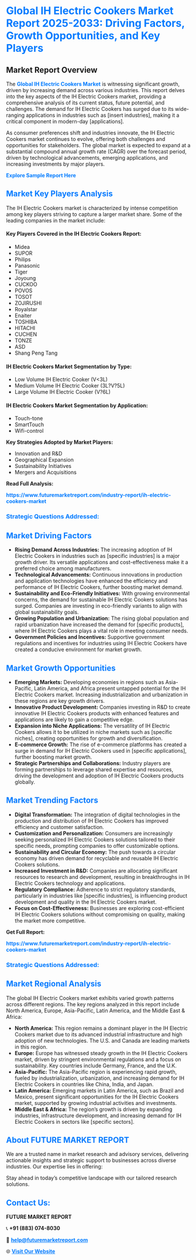 <h1 style="color: #007BFF;">Global IH Electric Cookers Market Report 2025-2033: Driving Factors, Growth Opportunities, and Key Players</h1>

<section id="overview">
<h2>Market Report Overview</h2>
<p>The <a href="https://www.futuremarketreport.com/industry-report/ih-electric-cookers-market" style="color: #007BFF; text-decoration: none;"><strong>Global IH Electric Cookers Market</strong></a> is witnessing significant growth, driven by increasing demand across various industries. This report delves into the key aspects of the IH Electric Cookers market, providing a comprehensive analysis of its current status, future potential, and challenges. The demand for IH Electric Cookers has surged due to its wide-ranging applications in industries such as [insert industries], making it a critical component in modern-day [applications].</p>
<p>As consumer preferences shift and industries innovate, the IH Electric Cookers market continues to evolve, offering both challenges and opportunities for stakeholders. The global market is expected to expand at a substantial compound annual growth rate (CAGR) over the forecast period, driven by technological advancements, emerging applications, and increasing investments by major players.</p>
</section>

<section id="overview">
<p><a href="https://www.futuremarketreport.com/request-sample/reportId=82960" style="color: #007BFF; text-decoration: none;"><strong>Explore Sample Report Here</strong></a></p>
</section>

<section id="key-players">
<h2 style="color: #007BFF;">Market Key Players Analysis</h2>
<p>The IH Electric Cookers market is characterized by intense competition among key players striving to capture a larger market share. Some of the leading companies in the market include:</p>
<h4>Key Players Covered in the IH Electric Cookers Report:</h4>
<ul><li>Midea</li><li>SUPOR</li><li>Philips</li><li>Panasonic</li><li>Tiger</li><li>Joyoung</li><li>CUCKOO</li><li>POVOS</li><li>TOSOT</li><li>ZOJIRUSHI</li><li>Royalstar</li><li>Enaiter</li><li>TOSHIBA</li><li>HITACHI</li><li>CUCHEN</li><li>TONZE</li><li>ASD</li><li>Shang Peng Tang</li></ul>
<h4>IH Electric Cookers Market Segmentation by Type:</h4>
<ul><li>Low Volume IH Electric Cooker (V&lt;3L)</li><li>Medium Volume IH Electric Cooker (3L?V?5L)</li><li>Large Volume IH Electric Cooker (V?6L)</li></ul>

<h4>IH Electric Cookers Market Segmentation by Application:</h4>
<ul><li>Touch-tone</li><li>SmartTouch</li><li>Wifi-control</li></ul>
<p><strong>Key Strategies Adopted by Market Players:</strong></p>
<ul>
<li>Innovation and R&D</li>
<li>Geographical Expansion</li>
<li>Sustainability Initiatives</li>
<li>Mergers and Acquisitions</li>
</ul>
</section>

<section>
<p><strong>Read Full Analysis: </strong></p><a href="https://www.futuremarketreport.com/industry-report/ih-electric-cookers-market" style="color: #007BFF; text-decoration: none;"><strong>https://www.futuremarketreport.com/industry-report/ih-electric-cookers-market</strong></a>
<h3 style="color: #007BFF;">Strategic Questions Addressed:</h3>
</section>

<section id="driving-factors">
<h2 style="color: #007BFF;">Market Driving Factors</h2>
<ul>
<li><strong>Rising Demand Across Industries:</strong> The increasing adoption of IH Electric Cookers in industries such as [specific industries] is a major growth driver. Its versatile applications and cost-effectiveness make it a preferred choice among manufacturers.</li>
<li><strong>Technological Advancements:</strong> Continuous innovations in production and application technologies have enhanced the efficiency and performance of IH Electric Cookers, further boosting market demand.</li>
<li><strong>Sustainability and Eco-Friendly Initiatives:</strong> With growing environmental concerns, the demand for sustainable IH Electric Cookers solutions has surged. Companies are investing in eco-friendly variants to align with global sustainability goals.</li>
<li><strong>Growing Population and Urbanization:</strong> The rising global population and rapid urbanization have increased the demand for [specific products], where IH Electric Cookers plays a vital role in meeting consumer needs.</li>
<li><strong>Government Policies and Incentives:</strong> Supportive government regulations and incentives for industries using IH Electric Cookers have created a conducive environment for market growth.</li>
</ul>
</section>

<section id="growth-opportunities">
<h2 style="color: #007BFF;">Market Growth Opportunities</h2>
<ul>
<li><strong>Emerging Markets:</strong> Developing economies in regions such as Asia-Pacific, Latin America, and Africa present untapped potential for the IH Electric Cookers market. Increasing industrialization and urbanization in these regions are key growth drivers.</li>
<li><strong>Innovative Product Development:</strong> Companies investing in R&D to create innovative IH Electric Cookers products with enhanced features and applications are likely to gain a competitive edge.</li>
<li><strong>Expansion into Niche Applications:</strong> The versatility of IH Electric Cookers allows it to be utilized in niche markets such as [specific niches], creating opportunities for growth and diversification.</li>
<li><strong>E-commerce Growth:</strong> The rise of e-commerce platforms has created a surge in demand for IH Electric Cookers used in [specific applications], further boosting market growth.</li>
<li><strong>Strategic Partnerships and Collaborations:</strong> Industry players are forming partnerships to leverage shared expertise and resources, driving the development and adoption of IH Electric Cookers products globally.</li>
</ul>
</section>

<section id="trending-factors">
<h2 style="color: #007BFF;">Market Trending Factors</h2>
<ul>
<li><strong>Digital Transformation:</strong> The integration of digital technologies in the production and distribution of IH Electric Cookers has improved efficiency and customer satisfaction.</li>
<li><strong>Customization and Personalization:</strong> Consumers are increasingly seeking personalized IH Electric Cookers solutions tailored to their specific needs, prompting companies to offer customizable options.</li>
<li><strong>Sustainability and Circular Economy:</strong> The push towards a circular economy has driven demand for recyclable and reusable IH Electric Cookers solutions.</li>
<li><strong>Increased Investment in R&D:</strong> Companies are allocating significant resources to research and development, resulting in breakthroughs in IH Electric Cookers technology and applications.</li>
<li><strong>Regulatory Compliance:</strong> Adherence to strict regulatory standards, particularly in industries like [specific industries], is influencing product development and quality in the IH Electric Cookers market.</li>
<li><strong>Focus on Cost-Effectiveness:</strong> Businesses are exploring cost-efficient IH Electric Cookers solutions without compromising on quality, making the market more competitive.</li>
</ul>
</section>

<section>
<p><strong>Get Full Report: </strong></p><a href="https://www.futuremarketreport.com/industry-report/ih-electric-cookers-market" style="color: #007BFF; text-decoration: none;"><strong>https://www.futuremarketreport.com/industry-report/ih-electric-cookers-market</strong></a>
<h3 style="color: #007BFF;">Strategic Questions Addressed:</h3>
</section>


<section id="regional-analysis">
<h2 style="color: #007BFF;">Market Regional Analysis</h2>
<p>The global IH Electric Cookers market exhibits varied growth patterns across different regions. The key regions analyzed in this report include North America, Europe, Asia-Pacific, Latin America, and the Middle East & Africa:</p>
<ul>
<li><strong>North America:</strong> This region remains a dominant player in the IH Electric Cookers market due to its advanced industrial infrastructure and high adoption of new technologies. The U.S. and Canada are leading markets in this region.</li>
<li><strong>Europe:</strong> Europe has witnessed steady growth in the IH Electric Cookers market, driven by stringent environmental regulations and a focus on sustainability. Key countries include Germany, France, and the U.K.</li>
<li><strong>Asia-Pacific:</strong> The Asia-Pacific region is experiencing rapid growth, fueled by industrialization, urbanization, and increasing demand for IH Electric Cookers in countries like China, India, and Japan.</li>
<li><strong>Latin America:</strong> Emerging markets in Latin America, such as Brazil and Mexico, present significant opportunities for the IH Electric Cookers market, supported by growing industrial activities and investments.</li>
<li><strong>Middle East & Africa:</strong> The region’s growth is driven by expanding industries, infrastructure development, and increasing demand for IH Electric Cookers in sectors like [specific sectors].</li>
</ul>
</section>

<footer>
<h2 style="color: #007BFF;">About FUTURE MARKET REPORT</h2>
<p>We are a trusted name in market research and advisory services, delivering actionable insights and strategic support to businesses across diverse industries. Our expertise lies in offering:</p>

<p>Stay ahead in today’s competitive landscape with our tailored research solutions.</p>

<h2 style="color: #007BFF;">Contact Us:</h2>
<p><strong>FUTURE MARKET REPORT</strong></p>
<p>📞 <strong>+91 (883) 074-8030</strong></p>
<p>📧 <strong><a href="mailto:help@futuremarketreport.com" style="color: #007BFF;">help@futuremarketreport.com</a></strong></p>
<p>🌐 <strong><a href="https://www.futuremarketreport.com/" style="color: #007BFF;">Visit Our Website</a></strong></p>
</footer>